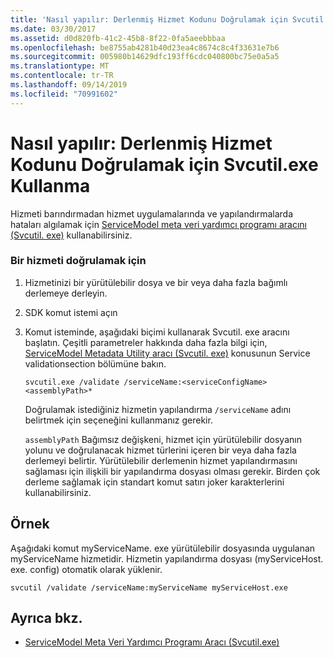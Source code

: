 ```yaml
---
title: 'Nasıl yapılır: Derlenmiş Hizmet Kodunu Doğrulamak için Svcutil.exe Kullanma'
ms.date: 03/30/2017
ms.assetid: d0d820fb-41c2-45b8-8f22-0fa5aeebbbaa
ms.openlocfilehash: be8755ab4281b40d23ea4c8674c8c4f33631e7b6
ms.sourcegitcommit: 005980b14629dfc193ff6cdc040800bc75e0a5a5
ms.translationtype: MT
ms.contentlocale: tr-TR
ms.lasthandoff: 09/14/2019
ms.locfileid: "70991602"
---
```

# <a name="how-to-use-svcutilexe-to-validate-compiled-service-code"></a>Nasıl yapılır: Derlenmiş Hizmet Kodunu Doğrulamak için Svcutil.exe Kullanma
Hizmeti barındırmadan hizmet uygulamalarında ve yapılandırmalarda hataları algılamak için [ServiceModel meta veri yardımcı programı aracını (Svcutil. exe)](../../../../docs/framework/wcf/servicemodel-metadata-utility-tool-svcutil-exe.md) kullanabilirsiniz.  
  
### <a name="to-validate-a-service"></a>Bir hizmeti doğrulamak için  
  
1. Hizmetinizi bir yürütülebilir dosya ve bir veya daha fazla bağımlı derlemeye derleyin.  
  
2. SDK komut istemi açın  
  
3. Komut isteminde, aşağıdaki biçimi kullanarak Svcutil. exe aracını başlatın. Çeşitli parametreler hakkında daha fazla bilgi için, [ServiceModel Metadata Utility aracı (Svcutil. exe)](../../../../docs/framework/wcf/servicemodel-metadata-utility-tool-svcutil-exe.md) konusunun Service validationsection bölümüne bakın.  
  
    ```console
    svcutil.exe /validate /serviceName:<serviceConfigName>  <assemblyPath>*  
    ```  
  
     Doğrulamak istediğiniz hizmetin yapılandırma `/serviceName` adını belirtmek için seçeneğini kullanmanız gerekir.  
  
     `assemblyPath` Bağımsız değişkeni, hizmet için yürütülebilir dosyanın yolunu ve doğrulanacak hizmet türlerini içeren bir veya daha fazla derlemeyi belirtir. Yürütülebilir derlemenin hizmet yapılandırmasını sağlaması için ilişkili bir yapılandırma dosyası olması gerekir. Birden çok derleme sağlamak için standart komut satırı joker karakterlerini kullanabilirsiniz.  
  
## <a name="example"></a>Örnek  
 Aşağıdaki komut myServiceName. exe yürütülebilir dosyasında uygulanan myServiceName hizmetidir.  Hizmetin yapılandırma dosyası (myServiceHost. exe. config) otomatik olarak yüklenir.  
  
```console  
svcutil /validate /serviceName:myServiceName myServiceHost.exe  
```  
  
## <a name="see-also"></a>Ayrıca bkz.

- [ServiceModel Meta Veri Yardımcı Programı Aracı (Svcutil.exe)](../../../../docs/framework/wcf/servicemodel-metadata-utility-tool-svcutil-exe.md)
